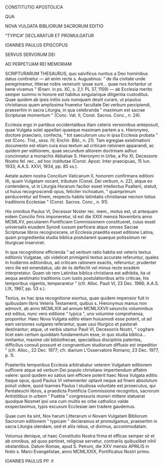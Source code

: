 CONSTITUTIO APOSTOLICA

QUA

NOVA VULGATA BIBLIORUM SACRORUM EDITIO

“TYPICA” DECLARATUR ET PROMULGATUR

IOANNES PAULUS EPISCOPUS

SERVUS SERVORUM DEI

AD PERPETUAM REI MEMORIAM

SCRIPTURARUM THESAURUS, quo salvificus nuntius a Deo hominibus datus continetur — ait enim recte s. Augustinus: “ de illa civitate unde peregrinamur, litterae nobis venerunt: ipsae sunt... quae nos hortantur ut bene vivamus ” (Enarr. in ps. XC, s. 2,1: PL 37, 1159) — ab Ecclesia merito semper summo in honore est habitus singularique diligentia custoditus. Quae quidem ab ipsis initiis suis numquam desiit curare, ut populus christianus quam amplissima frueretur facultate Dei verbum percipiendi, praesertim in sacra Liturgia, in qua celebranda “ maximum est sacrae Scripturae momentum ” (Conc. Vat. II, Const. Sacros. Conc., n. 24).

Ecclesia ergo in partibus occidentalibus illam ceteris versionibus anteposuit, quae Vulgata solet appellari quaeque maximam partem a s. Hieronymo, doctore praeclaro, confecta, “ tot saeculorum usu in ipsa Ecclesia probata ” est (Conc. Trid., sess. IV; Enchir. Bibl., n. 21). Tam egregiae existimationi documento est etiam cura eius textum ad criticam rationem apparandi, ac quidem per editionem, quae secundum altiorem doctrinam adhuc concinnatur a monachis Abbatiae S. Hieronymi in Urbe, a Pio XI, Decessore Nostro fel. rec., ad hoc institutae (Const. Apost. Inter praecipuas, 15 Iun. 1933; A.A.S. XXVI, 1934, pp. 85 ss.).

Aetate autem nostra Concilium Vaticanum II, honorem confirmans editioni illi, quam Vulgatam vocant, tributum (Const. Dei verbum, n. 22), atque eo contendens, ut in Liturgia Horarum facilior esset intellectus Psalterii, statuit, ut huius recognoscendi opus, feliciter inchoatum, “ quamprimum perduceretur ad finem, respectu habito latinitatis christianae necnon totius traditionis Ecclesiae ” (Const. Sacros. Conc., n. 91).

His omnibus Paulus Vl, Decessor Noster rec. mem., motus est, ut antequam eidem Concilio finis imponeretur, id est die XXIX mensis Novembris anno MCMLXV, peculiarem Pontificiam Commissionem constitueret, cuius esset universalis eiusdem Synodi iussum perficere atque omnes Sacrae Scripturae libros recognoscere, ut Ecclesia praedita esset editione Latina, quam progredientia studia biblica postularent quaeque potissimum rei liturgicae inserviret.

In qua recognitione efficienda “ ad verbum ratio habita est veteris textus editionis Vulgatae, ubi videlicet primigenii textus accurate referuntur, quales in hodiernis editionibus, ad criticam rationem exactis, referuntur; prudenter vero ille est emendatus, ubi de iis deflectit vel minus recte eosdem interpretatur. Quam ob rem Latinitas biblica christiana est adhibita, ita ut aequa aestimatio traditionis cum iustis postulationibus artis criticae, his temporibus vigentis, temperaretur ” (cfr. Alloc. Pauli VI, 23 Dec. 1966; A.A.S. LIX, 1967, pp. 53 s.).

Textus, ex hac ipsa recognitione exortus, quae quidem impensior fuit in quibusdam libris Veteris Testamenti, quibus s. Hieronymus manus non admovit, ab anno MCMLXIX ad annum MCMLXXVII seiunctis voluminibus est editus, nunc vero editione “ typica ”, uno volumine comprehensa, proponitur. Haec Nova Vulgata editio etiam huiusmodi esse poterit, ut ad eam versiones vulgares referantur, quae usui liturgico et pastorali destinantur; atque, ut verbis utamur Pauli VI, Decessoris Nostri, “ cogitare licet eam certum quoddam fundamentum esse, in quo studia biblica... innitantur, maxime ubi bibliothecae, specialibus disciplinis patentes, difficilius consuli possunt et congruentium studiorum diffusio est impeditior ” (cfr. Alloc., 22 Dec. 1977; cfr. diarium L'Osservatore Romano, 23 Dec. 1977, p. 1).

Praeteritis temporibus Ecclesia arbitrabatur veterem Vulgatam editionem sufficere atque ad verbum Dei populo christiano impertiendum affatim valere: quod quidem eo satius iam efficere poterit haec Nova Vulgata editio.
Itaque opus, quod Paulus VI vehementer optavit neque ad finem absolutum potuit videre, quod Ioannes Paulus I studiosa voluntate est prosecutus, qui Pentateuchi libros, a praedicta Pontificia Commissione recognitos, sacrorum Antistitibus in urbem “ Puebla ” congressuris muneri mittere statuerat quodque Nosmet ipsi una cum multis ex orbe catholico valde exspectavimus, typis excusum Ecclesiae iam tradere gaudemus.

Quae cum ita sint, Nos harum Litterarum vi Novam Vulgatam Bibliorum Sacrorum editionem “ typicam ” declaramus et promulgamus, praesertim in sacra Liturgia utendam, sed et aliis rebus, ut diximus, accommodatam.

Volumus denique, ut haec Constitutio Nostra firma et efficax semper sit et ab omnibus, ad quos pertinet, religiose servetur, contrariis quibuslibet nihil obstantibus.
Datum Romae, apud S. Petrum, die XXV mensis APRILIS in festo s. Marci Evangelistae, anno MCMLXXIX, Pontificatus Nostri primo.

IOANNES PAULUS PP. II

 

 

 
